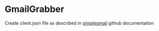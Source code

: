 # GmailGrabber

Create client.json file as described in [simplegmail](https://github.com/jeremyephron/simplegmail) github documentation

